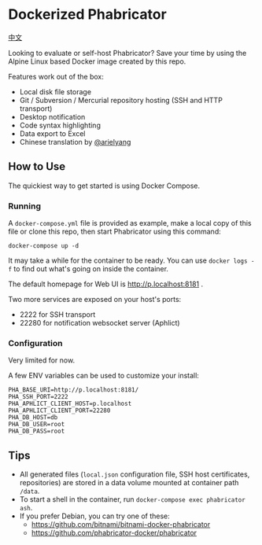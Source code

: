 # Dockerized Phabricator

[中文](https://github.com/modi/docker-phabricator/blob/master/README.zh_CN.md)

Looking to evaluate or self-host Phabricator? Save your time by using the Alpine Linux based Docker image created by this repo.

Features work out of the box:

-   Local disk file storage
-   Git / Subversion / Mercurial repository hosting (SSH and HTTP transport)
-   Desktop notification
-   Code syntax highlighting
-   Data export to Excel
-   Chinese translation by [@arielyang](https://github.com/arielyang/phabricator_zh_Hans)

## How to Use

The quickiest way to get started is using Docker Compose.

### Running

A `docker-compose.yml` file is provided as example, make a local copy of this file or clone this repo, then start Phabricator using this command:

    docker-compose up -d

It may take a while for the container to be ready. You can use `docker logs -f` to find out what's going on inside the container.

The default homepage for Web UI is http://p.localhost:8181 .

Two more services are exposed on your host's ports:

- 2222 for SSH transport
- 22280 for notification websocket server (Aphlict)

### Configuration

Very limited for now.

A few ENV variables can be used to customize your install:

    PHA_BASE_URI=http://p.localhost:8181/
    PHA_SSH_PORT=2222
    PHA_APHLICT_CLIENT_HOST=p.localhost
    PHA_APHLICT_CLIENT_PORT=22280
    PHA_DB_HOST=db
    PHA_DB_USER=root
    PHA_DB_PASS=root

## Tips

-   All generated files (`local.json` configuration file, SSH host certificates, repositories) are stored in a data volume mounted at container path `/data`.
-   To start a shell in the container, run `docker-compose exec phabricator ash`.
-   If you prefer Debian, you can try one of these:
    -   https://github.com/bitnami/bitnami-docker-phabricator
    -   https://github.com/phabricator-docker/phabricator
